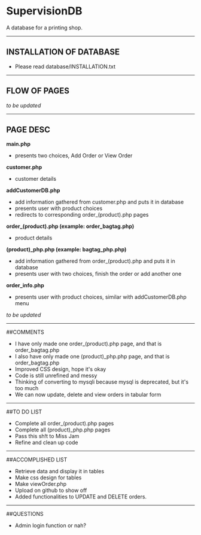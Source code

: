 # SupervisionDB
A database for a printing shop.

--------

## INSTALLATION OF DATABASE
- Please read database/INSTALLATION.txt

-----------

## FLOW OF PAGES

*to be updated*

-----------

## PAGE DESC

**main.php**
- presents two choices, Add Order or View Order

**customer.php**
- customer details

**addCustomerDB.php**
- add information gathered from customer.php and puts it in database
- presents user with product choices
- redirects to corresponding order_(product).php pages

**order_(product).php (example: order_bagtag.php)**
- product details

**(product)_php.php (example: bagtag_php.php)**
- add information gathered from order_(product).php and puts it in database
- presents user with two choices, finish the order or add another one

**order_info.php**
- presents user with product choices, similar with addCustomerDB.php menu

*to be updated*

-----------

##COMMENTS
- I have only made one order_(product).php page, and that is order_bagtag.php
- I also have only made one (product)_php.php page, and that is order_bagtag.php
- Improved CSS design, hope it's okay
- Code is still unrefined and messy
- Thinking of converting to mysqli because mysql is deprecated, but it's too much
- We can now update, delete and view orders in tabular form

-----------

##TO DO LIST
- Complete all order_(product).php pages
- Complete all (product)_php.php pages
- Pass this sh!t to Miss Jam
- Refine and clean up code

-----------

##ACCOMPLISHED LIST
- Retrieve data and display it in tables
- Make css design for tables
- Make viewOrder.php
- Upload on github to show off
- Added functionalities to UPDATE and DELETE orders.

-----------

##QUESTIONS
- Admin login function or nah?

